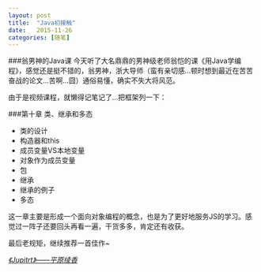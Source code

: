 ```yaml
---
layout: post
title:  "Java初接触"
date:   2015-11-26 
categories: [随笔]
---
```

###翁男神的Java课
今天听了大名鼎鼎的男神级老师翁恺的课《用Java学编程》，感觉还是挺不错的，翁男神，浙大导师（蛮有亲切感…顿时想到最近在苦苦奋战的论文…苦啊…囧）通俗易懂，确实不失大将风范。

由于是视频课程，就懒得记笔记了…把框架列一下：

###第十章 类、继承和多态

- 类的设计
- 构造器和this
- 成员变量VS本地变量
- 对象作为成员变量
- 包
- 继承
- 继承的例子
- 多态

这一章主要是形成一个面向对象编程的概念，也是为了更好地服务JS的学习。感觉过一阵子还要回头再看一遍，干货多多，肯定还有收获。

最后老规矩，继续推荐一首佳作~

[
*《Jupitrt》——平原绫香*](http://music.163.com/#/song?id=30413161)